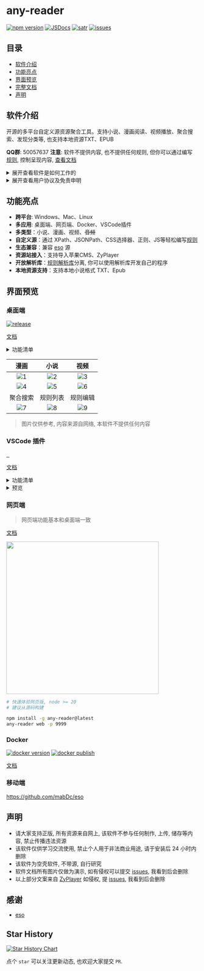 # any-reader

[![npm version][npm-version-src]][npm-version-href]
[![JSDocs][jsdocs-src]][jsdocs-href]
[![satr][satr-src]][satr-href]
[![issues][issues-src]][issues-href]

## 目录

- [软件介绍](#软件介绍)
- [功能亮点](#功能亮点)
- [界面预览](#界面预览)
- [完整文档](https://aooiuu.github.io/any-reader/)
- [声明](#声明)

## 软件介绍

开源的多平台自定义源资源聚合工具。支持小说、漫画阅读、视频播放、聚合搜索、发现分类等, 也支持本地资源TXT、EPUB

**QQ群**: 50057637
**注意**: 软件不提供内容, 也不提供任何规则, 但你可以通过编写 [规则](https://aooiuu.github.io/any-reader/rule/), 控制呈现内容, [查看文档](https://aooiuu.github.io/any-reader/)

<details>
<summary>展开查看软件是如何工作的</summary>

通过编写规则, 把不同的来源的数据以相同的格式呈现, 以达到聚合搜索、查看的的目的。

类似 RSSHub 把数据输出为标准的 RSS 格式, AnyReader 通过编写规则把格式输出为 章节列表、内容、搜索、分类等统一格式

规则由 XPath、JSONPath、CSS选择器、正则、JS脚本等组合而成。

XPath、JSONPath、CSS选择器、正则让规则编写更简洁, 而 JS 脚本让规则编写更自由。

内容类型目前分为小说、漫画、视频、音频、RSS、游戏。根据不同的内容类型呈现不同的查看页面。

注意: 软件仅供个人学习交流之用，24小时内请自觉卸载，勿作商业用途。软件不提供内容, 也不提供任何规则。

</details>

<details>
<summary>展开查看用户协议及免责申明</summary>

1. 若您不同意本声明的任何内容，请您立即停止使用本软件。一旦您开始使用本软件产品和服务，则表示您已同意本声明的所有内容。
2. 本软件仅供个人学习、研究和技术交流使用，仅提供展示功能，所有数据资源均由用户自身制作提供，包括但不限于小说、漫画、视频网站、媒体分享站点等。本软件无法控制这些资源的合法性、准确性、完整性或可用性，因此不对资源内容的真实性、合法性或适用性负责。
3. 由于数据源为用户自行制作，我们在此特别提醒, 视频或弹幕中可能出现的任何第三方广告、产品推广信息等相关内容，均系第三方(含用户)行为植入，非本软件策划或添加。请您在体验过程中保持警惕，对这类信息的真实性及合法性进行自主甄别，如用户遇诈骗因此产生的损失，本平台不承担任何责任。
4. 本软件仅使用Iframe嵌入多家视频平台网站内容, 对于用户在使用本软件过程中对如上网站进行的任何操作，本软件不承担任何责任。
5. 为遵守网络安全法的内容审核要求，本软件不提供弹幕发送服务。关于弹幕展示，受限于本地性能未做数据清理，可能存在不良言论，请勿相信因此引起非必的要麻烦。同时如果用户通过任何渠道发表不良言论行为，该行为与本软件无关。我们呼吁用户文明用语，共同维护网络健康环境。
6. 您在使用本软件时需自行负责所有操作和使用结果。本软件不对您通过使用本软件获取的任何内容负责，包括但不限于媒体资源的准确性、版权合规性、完整性、安全性和可用性。对于任何因使用本软件导致的损失、损害或法律纠纷，不承担任何责任。
7. 您在使用本软件时必须遵守您所在国家/地区的相关法律法规，禁止使用本软件进行任何违反法律法规的活动，包括但不限于制作、上传、传播、存储任何违法、侵权、淫秽、诽谤、恶意软件等内容。如您违反相关法律法规，需自行承担法律责任。
8. 本免责声明适用于本软件的所有用户。本软件保留随时修改、更新本声明的权利，并以Github Readme、软件更新等形式通知用户。请您定期查阅并遵守最新的免责声明。

</details>

## 功能亮点

- **跨平台**: Windows、Mac、Linux
- **多应用**: 桌面端、网页端、Docker、VSCode插件
- **多类型**：小说、漫画、视频、~~音频~~
- **自定义源**：通过 XPath、JSONPath、CSS选择器、正则、JS等轻松编写[规则](https://aooiuu.github.io/any-reader/rule/)
- **生态兼容**：兼容 [eso](https://github.com/mabDc/eso) 源
- **资源站接入**：支持导入苹果CMS、ZyPlayer
- **开放解析库**：[规则解析库](https://aooiuu.github.io/any-reader/core/)分离, 你可以使用解析库开发自己的程序
- **本地资源支持**：支持本地小说格式 TXT、Epub

## 界面预览

### 桌面端

[![release](https://img.shields.io/github/downloads/aooiuu/any-reader/total)](https://github.com/aooiuu/any-reader/releases)

[文档](https://aooiuu.github.io/any-reader/desktop/)

<details>
<summary>功能清单</summary>

- [x] 本地小说阅读
  - [x] txt格式
  - [x] epub格式
  - [x] 小说章节识别
- [x] 在线小说阅读
- [x] 自定义书源规则
- [x] 自定义热键
- [x] 漫画
- [x] 视频
- [x] 聚合搜索
- [x] 发现页分类排行榜
- [x] 收藏
- [x] 历史记录
- [x] 小说朗读
- [x] 阅读进度保存
- [x] 在线小说缓存

</details>

|                                              漫画                                               |                                              小说                                               |                                              视频                                               |
| :---------------------------------------------------------------------------------------------: | :---------------------------------------------------------------------------------------------: | :---------------------------------------------------------------------------------------------: |
| ![1](https://github.com/aooiuu/any-reader/assets/28108111/60098f86-222e-471f-a542-52e10394192c) | ![2](https://github.com/aooiuu/any-reader/assets/28108111/1b4f9c60-cada-432b-9a1d-f7d80bffa570) | ![3](https://github.com/aooiuu/any-reader/assets/28108111/ecd65276-ed1c-4577-b066-d788a322d1f4) |
| ![4](https://github.com/aooiuu/any-reader/assets/28108111/e0a9ec10-e72e-49ed-8610-588f0af17a55) | ![5](https://github.com/aooiuu/any-reader/assets/28108111/997582a4-b69a-4bd9-8cc0-1b661688de4f) | ![6](https://github.com/aooiuu/any-reader/assets/28108111/afebc6dd-16d5-4521-9b9f-72432ad9cb13) |
|                                            聚合搜索                                             |                                            规则列表                                             |                                            规则编辑                                             |
| ![7](https://github.com/aooiuu/any-reader/assets/28108111/aa66ad97-2ce4-4533-b4b5-c4d9c36dccbb) | ![8](https://github.com/aooiuu/any-reader/assets/28108111/11f011e3-af9e-4921-9459-11094e8554c3) | ![9](https://github.com/aooiuu/any-reader/assets/28108111/dc53bb59-9d72-4594-8d3f-2dea5f208998) |

> 图片仅供参考, 内容来源自网络, 本软件不提供任何内容

### VSCode 插件

<p align="left">
  <a href="https://marketplace.visualstudio.com/items?itemName=aooiu.any-reader">
    <img
      src="https://img.shields.io/visual-studio-marketplace/v/aooiu.any-reader"
      alt=""
    />
  </a>
  <a href="https://marketplace.visualstudio.com/items?itemName=aooiu.any-reader">
    <img
      src="https://img.shields.io/visual-studio-marketplace/d/aooiu.any-reader"
      alt=""
    />
  </a>
    <a href="https://marketplace.visualstudio.com/items?itemName=aooiu.any-reader">
    <img
      src="https://img.shields.io/visual-studio-marketplace/i/aooiu.any-reader"
      alt=""
    />
  </a>
</p>

[文档](https://aooiuu.github.io/any-reader/vsc/)

<details>
<summary>功能清单</summary>

- [x] 本地小说阅读
  - [x] txt格式
  - [x] epub格式
  - [x] 小说章节识别
- [x] 在线小说阅读
- [x] 自定义书源规则
- [x] 自定义热键
- [x] 漫画
- [x] 游戏
- [x] 聚合搜索
- [x] 发现页分类排行榜
- [x] 侧边栏阅读
- [x] 收藏
- [x] 历史记录
- [x] 支持编辑器直接打开 epub 文件
- [x] 小说朗读
- [x] 阅读进度保存
- [x] 在线小说缓存

</details>

<details>
<summary>预览</summary>

|                                                搜索                                                 |                                              章节列表                                               |
| :-------------------------------------------------------------------------------------------------: | :-------------------------------------------------------------------------------------------------: |
| ![image](https://github.com/aooiuu/any-reader/assets/28108111/f134196b-2943-4d91-937c-159940a44014) | ![image](https://github.com/aooiuu/any-reader/assets/28108111/ec23778a-d024-44a3-acfc-5d073aea3e8f) |
|                                              文字阅读                                               |                                              漫画阅读                                               |
| ![image](https://github.com/aooiuu/any-reader/assets/28108111/f331f5c9-3865-4bb2-a6e2-4c98ff0794ae) | ![image](https://github.com/aooiuu/any-reader/assets/28108111/41c0b214-c066-4b30-a3c4-02e4ab073440) |
|                                                设置                                                 |                                                                                                     |
| ![image](https://github.com/aooiuu/any-reader/assets/28108111/ad15fc5b-1d74-4298-a137-5c615fe6cbe8) |                                                                                                     |

</details>

### 网页端

> 网页端功能基本和桌面端一致

[文档](https://aooiuu.github.io/any-reader/browser/)

 <img src="https://github.com/user-attachments/assets/c0f073fa-0f97-48ce-a6dd-ed352e46c4b0" width="400"/>

```sh
# 快速体验网页版, node >= 20
# 建议从源码构建

npm install -g any-reader@latest
any-reader web -p 9999
```

### Docker

[![docker version](https://img.shields.io/docker/v/aooiu/any-reader)](https://hub.docker.com/r/aooiu/any-reader)
[![docker publish](https://img.shields.io/docker/pulls/aooiu/any-reader?label=docker%20pulls&logo=docker&style=flat-square)](https://hub.docker.com/r/aooiu/any-reader)

[文档](https://aooiuu.github.io/any-reader/docker/)

### 移动端

https://github.com/mabDc/eso

## 声明

- 请大家支持正版, 所有资源来自网上, 该软件不参与任何制作, 上传, 储存等内容, 禁止传播违法资源
- 该软件仅供学习交流使用, 禁止个人用于非法商业用途, 请于安装后 24 小时内删除
- 该软件为空壳软件, 不带源, 自行研究
- 软件文档所有图片仅做为演示, 如有侵权可以提交 [issues](https://github.com/aooiuu/any-reader/issues), 我看到后会删除
- 以上部分文案来自 [ZyPlayer](https://github.com/Hiram-Wong/ZyPlayer/blob/main/README.md) 如侵权, 提 [issues](https://github.com/aooiuu/any-reader/issues), 我看到后会删除

## 感谢

- [eso](https://github.com/mabDc/eso)

## Star History

[![Star History Chart](https://api.star-history.com/svg?repos=aooiuu/any-reader&type=Date)](https://star-history.com/#aoouuu/any-reade&aooiuu/any-reader&Date)

点个 `star` 可以关注更新动态, 也欢迎大家提交 `PR`.

<!-- Badges -->

[vsc-src]: https://img.shields.io/visual-studio-marketplace/v/aooiu.any-reader
[vsc-href]: https://marketplace.visualstudio.com/items?itemName=aooiu.any-reader
[npm-version-src]: https://img.shields.io/npm/v/@any-reader/core?style=flat&colorA=18181B&colorB=F0DB4F
[npm-version-href]: https://npmjs.com/package/@any-reader/core
[jsdocs-src]: https://img.shields.io/badge/jsDocs.io-reference-18181B?style=flat&colorA=18181B&colorB=F0DB4F
[jsdocs-href]: https://www.jsdocs.io/package/@any-reader/core
[satr-src]: https://img.shields.io/github/stars/aooiuu/any-reader
[satr-href]: https://github.com/aooiuu/any-reader
[issues-src]: https://img.shields.io/github/issues/aooiuu/any-reader
[issues-href]: https://github.com/aooiuu/any-reader
